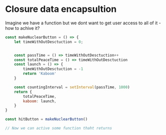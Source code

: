 # Closure data encapsultion 

Imagine we have a function but we dont want to get user access to all of it - how to achive it? 

```js
const makeNuclearButton = () => {
    let timeWithOutDesctuction = 0;


    const passTime = () => timeWithOutDesctuction++
    const totalPeaceTime = () => timeWithOutDesctuction
    const launch = () => {
        timeWithOutDesctuction = -1
        return 'Kaboom'
    }

    const countingInterval = setInterval(passTime, 1000)
    return {
        totalPeaceTime,
        kaboom: launch,
    }
}

const hitButton = makeNuclearButton()

// Now we can active some function thaht returns

```

